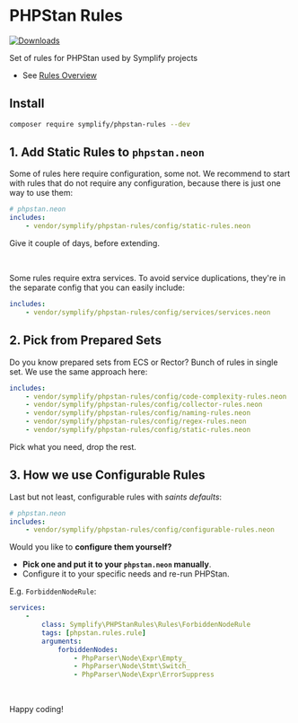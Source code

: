 # PHPStan Rules

[![Downloads](https://img.shields.io/packagist/dt/symplify/phpstan-rules.svg?style=flat-square)](https://packagist.org/packages/symplify/phpstan-rules/stats)

Set of rules for PHPStan used by Symplify projects

- See [Rules Overview](docs/rules_overview.md)

## Install

```bash
composer require symplify/phpstan-rules --dev
```

## 1. Add Static Rules to `phpstan.neon`

Some of rules here require configuration, some not. We recommend to start with rules that do not require any configuration, because there is just one way to use them:

```yaml
# phpstan.neon
includes:
    - vendor/symplify/phpstan-rules/config/static-rules.neon
```

Give it couple of days, before extending.

<br>

Some rules require extra services. To avoid service duplications, they're in the separate config that you can easily include:

```yaml
includes:
    - vendor/symplify/phpstan-rules/config/services/services.neon
```

## 2. Pick from Prepared Sets

Do you know prepared sets from ECS or Rector? Bunch of rules in single set. We use the same approach here:

```yaml
includes:
    - vendor/symplify/phpstan-rules/config/code-complexity-rules.neon
    - vendor/symplify/phpstan-rules/config/collector-rules.neon
    - vendor/symplify/phpstan-rules/config/naming-rules.neon
    - vendor/symplify/phpstan-rules/config/regex-rules.neon
    - vendor/symplify/phpstan-rules/config/static-rules.neon
```

Pick what you need, drop the rest.

## 3. How we use Configurable Rules

Last but not least, configurable rules with *saints defaults*:

```yaml
# phpstan.neon
includes:
    - vendor/symplify/phpstan-rules/config/configurable-rules.neon
```

Would you like to **configure them yourself?**

- **Pick one and put it to your `phpstan.neon` manually**.
- Configure it to your specific needs and re-run PHPStan.

E.g. `ForbiddenNodeRule`:

```yaml
services:
    -
        class: Symplify\PHPStanRules\Rules\ForbiddenNodeRule
        tags: [phpstan.rules.rule]
        arguments:
            forbiddenNodes:
                - PhpParser\Node\Expr\Empty_
                - PhpParser\Node\Stmt\Switch_
                - PhpParser\Node\Expr\ErrorSuppress
```

<br>

Happy coding!
